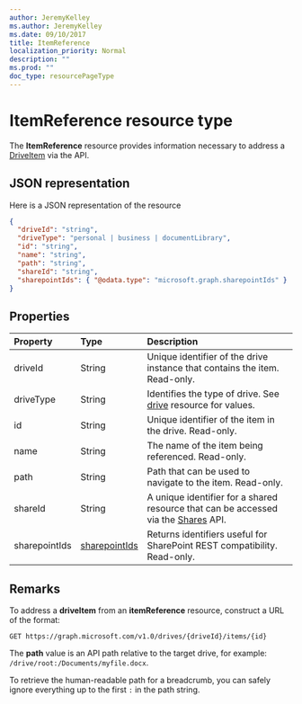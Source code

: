 ```yaml
---
author: JeremyKelley
ms.author: JeremyKelley
ms.date: 09/10/2017
title: ItemReference
localization_priority: Normal
description: ""
ms.prod: ""
doc_type: resourcePageType
---
```


# ItemReference resource type

The **ItemReference** resource provides information necessary to address a [DriveItem](driveitem.md) via the API.

## JSON representation

Here is a JSON representation of the resource

<!-- {
  "blockType": "resource",
  "optionalProperties": [ "path", "shareId", "sharepointIds" ],
  "@odata.type": "microsoft.graph.itemReference"
}-->

```json
{
  "driveId": "string",
  "driveType": "personal | business | documentLibrary",
  "id": "string",
  "name": "string",
  "path": "string",
  "shareId": "string",
  "sharepointIds": { "@odata.type": "microsoft.graph.sharepointIds" }
}
```

## Properties

| Property      | Type              | Description
|:--------------|:------------------|:-----------------------------------------
| driveId       | String            | Unique identifier of the drive instance that contains the item. Read-only.
| driveType     | String            | Identifies the type of drive. See [drive][] resource for values.
| id            | String            | Unique identifier of the item in the drive. Read-only.
| name          | String            | The name of the item being referenced. Read-only.
| path          | String            | Path that can be used to navigate to the item. Read-only.
| shareId       | String            | A unique identifier for a shared resource that can be accessed via the [Shares][] API.
| sharepointIds | [sharepointIds][] | Returns identifiers useful for SharePoint REST compatibility. Read-only.

[drive]: ../resources/drive.md
[sharepointIds]: ../resources/sharepointids.md
[Shares]: ../api/shares-get.md

## Remarks

To address a **driveItem** from an **itemReference** resource, construct a URL of the format:

```http
GET https://graph.microsoft.com/v1.0/drives/{driveId}/items/{id}
```

The **path** value is an API path relative to the target drive, for example: `/drive/root:/Documents/myfile.docx`.

To retrieve the human-readable path for a breadcrumb, you can safely ignore everything up to the first `:` in the path string.

<!-- uuid: 8fcb5dbc-d5aa-4681-8e31-b001d5168d79
2015-10-25 14:57:30 UTC -->
<!-- {
  "type": "#page.annotation",
  "description": "ItemReference returns a pointer to another item.",
  "section": "documentation",
  "suppressions": [
    "Warning: /api-reference/v1.0/resources/itemreference.md:
      Found potential enums in resource example that weren't defined in a table:(personal,business,documentLibrary) are in resource, but () are in table"
  ],
  "tocPath": "Resources/ItemReference"
} -->
